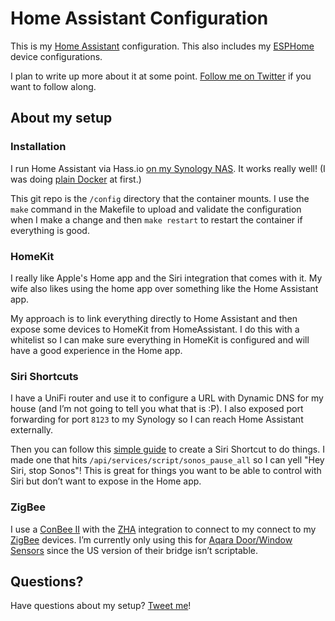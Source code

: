 # Home Assistant Configuration

This is my [Home Assistant](https://home-assistant.io) configuration. This also includes my [ESPHome](https://esphome.io) device configurations.

I plan to write up more about it at some point. [Follow me on Twitter](https://twitter.com/soffes) if you want to follow along.

## About my setup

### Installation

I run Home Assistant via Hass.io [on my Synology NAS](https://community.home-assistant.io/t/hass-io-on-synology-dsm-native-package/125559). It works really well! (I was doing [plain Docker](https://www.home-assistant.io/docs/installation/docker/#synology-nas) at first.)

This git repo is the `/config` directory that the container mounts. I use the `make` command in the Makefile to upload and validate the configuration when I make a change and then `make restart` to restart the container if everything is good.

### HomeKit

I really like Apple's Home app and the Siri integration that comes with it. My wife also likes using the home app over something like the Home Assistant app.

My approach is to link everything directly to Home Assistant and then expose some devices to HomeKit from HomeAssistant. I do this with a whitelist so I can make sure everything in HomeKit is configured and will have a good experience in the Home app.

### Siri Shortcuts

I have a UniFi router and use it to configure a URL with Dynamic DNS for my house (and I’m not going to tell you what that is :P). I also exposed port forwarding for port `8123` to my Synology so I can reach Home Assistant externally.

Then you can follow this [simple guide](https://community.home-assistant.io/t/ios-shortcuts-with-ha-no-ssl-required/89529) to create a Siri Shortcut to do things. I made one that hits `/api/services/script/sonos_pause_all` so I can yell "Hey Siri, stop Sonos"! This is great for things you want to be able to control with Siri but don’t want to expose in the Home app.

### ZigBee

I use a [ConBee II](https://www.amazon.com/gp/product/B07PZ7ZHG5) with the [ZHA](http://home-assistant.io/integrations/zha/) integration to connect to my connect to my [ZigBee](https://en.wikipedia.org/wiki/ZigBee) devices. I’m currently only using this for [Aqara Door/Window Sensors](https://www.amazon.com/gp/product/B07D37VDM3) since the US version of their bridge isn’t scriptable.

## Questions?

Have questions about my setup? [Tweet me](https://twitter.com/soffes)!
